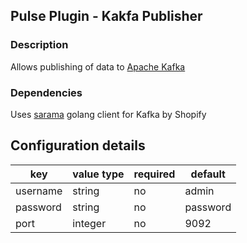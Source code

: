 ## Pulse Plugin - Kakfa Publisher


### Description

Allows publishing of data to [Apache Kafka](http://kafka.apache.org)

### Dependencies

Uses [sarama](http://shopify.github.io/sarama/) golang client for Kafka by Shopify

## Configuration details

| key      | value type | required | default  |
|----------|------------|----------|----------|
| username | string     | no       | admin    |
| password | string     | no       | password |
| port     | integer    | no       | 9092     |

